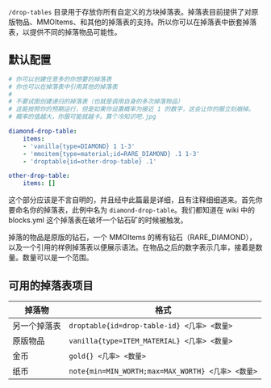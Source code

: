 `/drop-tables` 目录用于存放你所有自定义的方块掉落表。掉落表目前提供了对原版物品、MMOItems、和其他的掉落表的支持。所以你可以在掉落表中嵌套掉落表，以提供不同的掉落物品可能性。

## 默认配置
```yaml
# 你可以创建任意多的你想要的掉落表
# 你也可以在掉落表中引用其他的掉落表
#
# 不要试图创建递归的掉落表（也就是调用自身的多次掉落物品）
# 这能按照你的预期运行，但是如果你设置概率为接近 1 的数字，这会让你的服立刻崩掉。
# 概率的值越大，你服可能就越卡。算个冷知识吧.jpg

diamond-drop-table:
    items:
    - 'vanilla{type=DIAMOND} 1 1-3'
    - 'mmoitem{type=material;id=RARE_DIAMOND} .1 1-3'
    - 'droptable{id=other-drop-table} .1'

other-drop-table:
    items: []
```

这个部分应该是不言自明的，并且经中此篇最是详细，且有注释细细道来。首先你要命名你的掉落表，此例中名为 `diamond-drop-table`。我们都知道在 wiki 中的 blocks.yml 这个掉落表在破坏一个钻石矿的时候被触发。

掉落的物品是原版的钻石，一个 MMOItems 的稀有钻石（RARE_DIAMOND），以及一个引用的样例掉落表以便展示语法。在物品之后的数字表示几率，接着是数量。数量可以是一个范围。

## 可用的掉落表项目
| 掉落物 | 格式 |
| - | - |
| 另一个掉落表 | `droptable{id=drop-table-id} <几率> <数量>` |
| 原版物品 | `vanilla{type=ITEM_MATERIAL} <几率> <数量>` |
| 金币 | `gold{} <几率> <数量>` |
| 纸币 | `note{min=MIN_WORTH;max=MAX_WORTH} <几率> <数量>` |